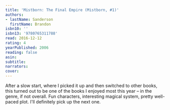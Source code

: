 ```yaml
---
title: 'Mistborn: The Final Empire (Mistborn, #1)'
authors:
- lastName: Sanderson
  firstName: Brandon
isbn10: ''
isbn13: '9780765311788'
read: 2016-12-12
rating: 4
yearPublished: 2006
reading: false
asin:
subtitle:
narrators:
cover:
---
```

After a slow start, where I picked it up and then switched to other books, this turned out to be one of the books I enjoyed most this year – in the genre, if not overall. Fun characters, interesting magical system, pretty well-paced plot. I'll definitely pick up the next one.